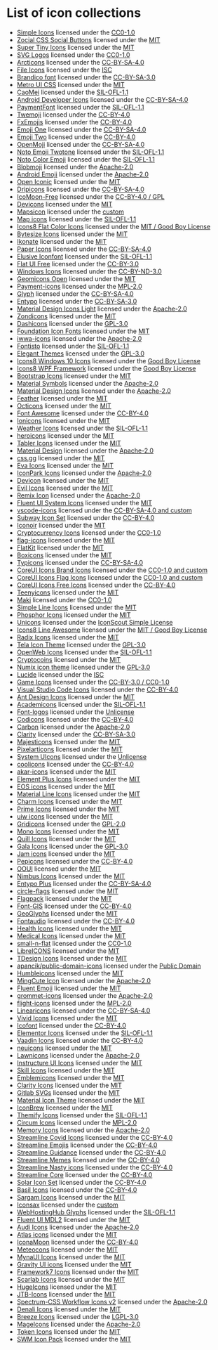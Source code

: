 # List of icon collections

- [Simple Icons](https://github.com/simple-icons/simple-icons) licensed under
  the
  [CC0-1.0](https://github.com/simple-icons/simple-icons/blob/develop/LICENSE.md)
- [Zocial CSS Social Buttons](https://github.com/smcllns/css-social-buttons)
  licensed under the
  [MIT](https://github.com/smcllns/css-social-buttons/blob/master/LICENSE)
- [Super Tiny Icons](https://github.com/edent/SuperTinyIcons) licensed under the
  [MIT](https://github.com/edent/SuperTinyIcons/blob/master/LICENSE)
- [SVG Logos](https://github.com/gilbarbara/logos) licensed under the
  [CC0-1.0](https://github.com/gilbarbara/logos/blob/master/LICENSE.txt)
- [Arcticons](https://github.com/Donnnno/Arcticons) licensed under the
  [CC-BY-SA-4.0](https://github.com/Donnnno/Arcticons)
- [File Icons](https://github.com/file-icons/icons) licensed under the
  [ISC](undefined)
- [Brandico font](https://github.com/fontello/brandico.font) licensed under the
  [CC-BY-SA-3.0](https://github.com/fontello/brandico.font)
- [Metro UI CSS](https://github.com/olton/Metro-UI-CSS) licensed under the
  [MIT](https://github.com/olton/Metro-UI-CSS/blob/master/LICENSE)
- [CaoMei](https://github.com/xiangsudian/CaoMei) licensed under the
  [SIL-OFL-1.1](https://github.com/xiangsudian/CaoMei)
- [Android Developer Icons](https://github.com/opoloo/androidicons) licensed
  under the
  [CC-BY-SA-4.0](https://github.com/opoloo/androidicons/blob/master/LICENSE.TXT)
- [PaymentFont](https://github.com/AlexanderPoellmann/PaymentFont) licensed
  under the [SIL-OFL-1.1](https://github.com/AlexanderPoellmann/PaymentFont)
- [Twemoji](https://github.com/twitter/twemoji) licensed under the
  [CC-BY-4.0](https://github.com/twitter/twemoji/blob/master/LICENSE-GRAPHICS)
- [FxEmojis](https://github.com/mozilla/fxemoji) licensed under the
  [CC-BY-4.0](https://github.com/mozilla/fxemoji/blob/gh-pages/LICENSE.md)
- [Emoji One](https://github.com/joypixels/emojione-legacy) licensed under the
  [CC-BY-SA-4.0](https://github.com/joypixels/emojione-legacy/blob/master/LICENSE.md)
- [Emoji Two](https://github.com/EmojiTwo/emojitwo) licensed under the
  [CC-BY-4.0](https://github.com/EmojiTwo/emojitwo/blob/master/LICENSE.md)
- [OpenMoji](https://github.com/hfg-gmuend/openmoji) licensed under the
  [CC-BY-SA-4.0](https://github.com/hfg-gmuend/openmoji/blob/master/LICENSE.txt)
- [Noto Emoji Twotone](https://fonts.google.com/noto/specimen/Noto+Emoji)
  licensed under the
  [SIL-OFL-1.1](https://fonts.google.com/noto/specimen/Noto+Emoji/about)
- [Noto Color Emoji](https://github.com/googlefonts/noto-emoji) licensed under
  the [SIL-OFL-1.1](https://github.com/googlefonts/noto-emoji/blob/main/LICENSE)
- [Blobmoji](https://github.com/C1710/blobmoji) licensed under the
  [Apache-2.0](https://github.com/C1710/blobmoji/blob/main/LICENSE)
- [Android Emoji](https://github.com/aosp-mirror/platform_frameworks_base)
  licensed under the
  [Apache-2.0](https://github.com/aosp-mirror/platform_frameworks_base/blob/jb-mr2.0.0-release/MODULE_LICENSE_APACHE2)
- [Open Iconic](https://github.com/iconic/open-iconic) licensed under the
  [MIT](https://github.com/iconic/open-iconic)
- [Dripicons](https://github.com/amitjakhu/dripicons) licensed under the
  [CC-BY-SA-4.0](https://github.com/amitjakhu/dripicons/blob/master/LICENSE)
- [IcoMoon-Free](https://github.com/Keyamoon/IcoMoon-Free) licensed under the
  [CC-BY-4.0 / GPL](https://github.com/Keyamoon/IcoMoon-Free/blob/master/License.txt)
- [Devicons](https://github.com/vorillaz/devicons) licensed under the
  [MIT](https://github.com/vorillaz/devicons)
- [Mapsicon](https://github.com/djaiss/mapsicon) licensed under the
  [custom](https://github.com/djaiss/mapsicon)
- [Map icons](https://github.com/scottdejonge/map-icons) licensed under the
  [SIL-OFL-1.1](https://github.com/scottdejonge/map-icons)
- [Icons8 Flat Color Icons](https://github.com/icons8/flat-color-icons) licensed
  under the
  [MIT / Good Boy License](https://github.com/icons8/flat-color-icons/blob/master/LICENSE.md)
- [Bytesize Icons](https://github.com/danklammer/bytesize-icons) licensed under
  the [MIT](https://github.com/danklammer/bytesize-icons/blob/master/LICENSE.md)
- [Ikonate](https://github.com/mikolajdobrucki/ikonate) licensed under the
  [MIT](https://github.com/mikolajdobrucki/ikonate/blob/master/LICENSE)
- [Paper Icons](https://github.com/snwh/paper-icon-theme) licensed under the
  [CC-BY-SA-4.0](https://github.com/snwh/paper-icon-theme/blob/master/LICENSE)
- [Elusive Iconfont](https://github.com/dovy/elusive-iconfont) licensed under
  the [SIL-OFL-1.1](https://github.com/dovy/elusive-iconfont)
- [Flat UI Free](https://github.com/designmodo/Flat-UI) licensed under the
  [CC-BY-3.0](https://github.com/designmodo/Flat-UI/blob/master/readme%20license.txt)
- [Windows Icons](https://github.com/Templarian/WindowsIcons) licensed under the
  [CC-BY-ND-3.0](https://github.com/Templarian/WindowsIcons/blob/master/WindowsPhone/license.txt)
- [Geomicons Open](https://github.com/jxnblk/geomicons-open) licensed under the
  [MIT](https://github.com/jxnblk/geomicons-open)
- [Payment-icons](https://github.com/muffinresearch/payment-icons) licensed
  under the
  [MPL-2.0](https://github.com/muffinresearch/payment-icons/blob/master/LICENSE)
- [Glyph](https://github.com/frexy/glyph-iconset) licensed under the
  [CC-BY-SA-4.0](https://github.com/frexy/glyph-iconset/blob/master/LICENSE)
- [Entypo](https://github.com/danielbruce/entypo) licensed under the
  [CC-BY-SA-3.0](https://github.com/danielbruce/entypo)
- [Material Design Icons Light](https://github.com/Pictogrammers/MaterialDesignLight)
  licensed under the
  [Apache-2.0](https://github.com/Pictogrammers/MaterialDesignLight/blob/master/LICENSE.md)
- [Zondicons](https://github.com/dukestreetstudio/zondicons) licensed under the
  [MIT](https://github.com/dukestreetstudio/zondicons/blob/master/LICENSE)
- [Dashicons](https://github.com/WordPress/dashicons) licensed under the
  [GPL-3.0](https://github.com/WordPress/dashicons/LICENSE)
- [Foundation Icon Fonts](https://github.com/zurb/foundation-icon-fonts)
  licensed under the
  [MIT](https://github.com/zurb/foundation-icon-fonts/blob/master/foundation-icons.css)
- [iwwa-icons](https://github.com/innowatio/iwwa-icons) licensed under the
  [Apache-2.0](https://github.com/innowatio/iwwa-icons/blob/master/LICENSE)
- [Fontisto](https://github.com/kenangundogan/fontisto) licensed under the
  [SIL-OFL-1.1](https://github.com/kenangundogan/fontisto)
- [Elegant Themes](https://github.com/pprince/etlinefont-bower) licensed under
  the [GPL-3.0](https://github.com/pprince/etlinefont-bower/blob/master/LICENSE)
- [Icons8 Windows 10 Icons](https://github.com/icons8/windows-10-icons) licensed
  under the
  [Good Boy License](https://github.com/icons8/windows-10-icons/blob/master/LICENSE.md)
- [Icons8 WPF Framework](https://github.com/icons8/WPF-UI-Framework) licensed
  under the
  [Good Boy License](https://github.com/icons8/WPF-UI-Framework/blob/master/LICENSE.md)
- [Bootstrap Icons](https://github.com/twbs/icons) licensed under the
  [MIT](https://github.com/twbs/icons/blob/main/LICENSE.md)
- [Material Symbols](https://github.com/marella/material-symbols) licensed under
  the
  [Apache-2.0](https://github.com/marella/material-symbols/blob/main/LICENSE)
- [Material Design Icons](https://github.com/marella/material-design-icons)
  licensed under the
  [Apache-2.0](https://github.com/marella/material-design-icons/blob/main/LICENSE)
- [Feather](https://github.com/feathericons/feather) licensed under the
  [MIT](https://github.com/feathericons/feather/blob/master/LICENSE)
- [Octicons](https://github.com/primer/octicons) licensed under the
  [MIT](https://github.com/primer/octicons/blob/main/LICENSE)
- [Font Awesome](https://github.com/FortAwesome/Font-Awesome) licensed under the
  [CC-BY-4.0](https://github.com/FortAwesome/Font-Awesome/blob/6.x/LICENSE.txt)
- [Ionicons](https://github.com/ionic-team/ionicons) licensed under the
  [MIT](https://github.com/ionic-team/ionicons/blob/main/LICENSE)
- [Weather Icons](https://github.com/erikflowers/weather-icons) licensed under
  the [SIL-OFL-1.1](https://github.com/erikflowers/weather-icons)
- [heroicons](https://github.com/tailwindlabs/heroicons) licensed under the
  [MIT](https://github.com/tailwindlabs/heroicons/blob/master/LICENSE)
- [Tabler Icons](https://github.com/tabler/tabler-icons) licensed under the
  [MIT](https://github.com/tabler/tabler-icons/blob/master/LICENSE)
- [Material Design](https://github.com/Templarian/MaterialDesign) licensed under
  the
  [Apache-2.0](https://github.com/Templarian/MaterialDesign/blob/master/LICENSE)
- [css.gg](https://github.com/astrit/css.gg) licensed under the
  [MIT](https://github.com/astrit/css.gg/blob/master/LICENSE)
- [Eva Icons](https://github.com/akveo/eva-icons) licensed under the
  [MIT](https://github.com/akveo/eva-icons/blob/master/LICENSE.txt)
- [IconPark Icons](https://github.com/bytedance/IconPark) licensed under the
  [Apache-2.0](https://github.com/bytedance/IconPark/blob/master/LICENSE)
- [Devicon](https://github.com/devicons/devicon) licensed under the
  [MIT](https://github.com/devicons/devicon/blob/master/LICENSE)
- [Evil Icons](https://github.com/evil-icons/evil-icons) licensed under the
  [MIT](https://github.com/evil-icons/evil-icons/blob/master/LICENSE.txt)
- [Remix Icon](https://github.com/Remix-Design/RemixIcon) licensed under the
  [Apache-2.0](https://github.com/Remix-Design/RemixIcon/blob/master/License)
- [Fluent UI System Icons](https://github.com/microsoft/fluentui-system-icons)
  licensed under the
  [MIT](https://github.com/microsoft/fluentui-system-icons/blob/master/LICENSE)
- [vscode-icons](https://github.com/vscode-icons/vscode-icons) licensed under
  the [CC-BY-SA-4.0 and custom](https://github.com/vscode-icons/vscode-icons)
- [Subway Icon Set](https://github.com/mariuszostrowski/subway) licensed under
  the
  [CC-BY-4.0](https://github.com/mariuszostrowski/subway/blob/master/LICENSE.md)
- [Iconoir](https://github.com/iconoir-icons/iconoir) licensed under the
  [MIT](https://github.com/iconoir-icons/iconoir/blob/main/LICENSE)
- [Cryptocurrency Icons](https://github.com/spothq/cryptocurrency-icons)
  licensed under the
  [CC0-1.0](https://github.com/spothq/cryptocurrency-icons/blob/master/LICENSE.md)
- [flag-icons](https://github.com/lipis/flag-icons) licensed under the
  [MIT](https://github.com/lipis/flag-icons/blob/main/LICENSE)
- [FlatKit](https://github.com/madebybowtie/FlagKit) licensed under the
  [MIT](https://github.com/madebybowtie/FlagKit/blob/master/LICENSE)
- [Boxicons](https://github.com/atisawd/boxicons) licensed under the
  [MIT](https://boxicons.com/usage#license)
- [Typicons](https://github.com/stephenhutchings/typicons.font) licensed under
  the [CC-BY-SA-4.0](https://github.com/stephenhutchings/typicons.font)
- [CoreUI Icons Brand Icons](https://github.com/coreui/coreui-icons) licensed
  under the [CC0-1.0 and custom](https://github.com/coreui/coreui-icons)
- [CoreUI Icons Flag Icons](https://github.com/coreui/coreui-icons) licensed
  under the [CC0-1.0 and custom](https://github.com/coreui/coreui-icons)
- [CoreUI Icons Free Icons](https://github.com/coreui/coreui-icons) licensed
  under the [CC-BY-4.0](https://github.com/coreui/coreui-icons)
- [Teenyicons](https://github.com/teenyicons/teenyicons) licensed under the
  [MIT](https://github.com/teenyicons/teenyicons/blob/master/LICENSE)
- [Maki](https://github.com/mapbox/maki) licensed under the
  [CC0-1.0](https://github.com/mapbox/maki/blob/main/LICENSE.txt)
- [Simple Line Icons](https://github.com/thesabbir/simple-line-icons) licensed
  under the
  [MIT](https://github.com/thesabbir/simple-line-icons/blob/master/LICENSE.md)
- [Phosphor Icons](https://github.com/phosphor-icons/core) licensed under the
  [MIT](https://github.com/phosphor-icons/core/blob/main/LICENSE)
- [Unicons](https://github.com/Iconscout/unicons) licensed under the
  [IconScout Simple License](https://github.com/Iconscout/unicons/blob/master/LICENSE)
- [Icons8 Line Awesome](https://github.com/icons8/line-awesome) licensed under
  the [MIT / Good Boy License](https://github.com/icons8/line-awesome)
- [Radix Icons](https://github.com/radix-ui/icons) licensed under the
  [MIT](https://github.com/radix-ui/icons/blob/master/LICENSE)
- [Tela Icon Theme](https://github.com/vinceliuice/Tela-icon-theme) licensed
  under the
  [GPL-3.0](https://github.com/vinceliuice/Tela-icon-theme/blob/master/COPYING)
- [OpenWeb Icons](https://github.com/pfefferle/openwebicons) licensed under the
  [SIL-OFL-1.1](https://github.com/pfefferle/openwebicons/blob/master/License.txt)
- [Cryptocoins](https://github.com/AllienWorks/cryptocoins) licensed under the
  [MIT](https://github.com/AllienWorks/cryptocoins/blob/master/LICENCE)
- [Numix icon theme](https://github.com/numixproject/numix-icon-theme) licensed
  under the
  [GPL-3.0](https://github.com/numixproject/numix-icon-theme/blob/master/license)
- [Lucide](https://github.com/lucide-icons/lucide) licensed under the
  [ISC](https://github.com/lucide-icons/lucide/blob/main/LICENSE)
- [Game Icons](https://github.com/game-icons/icons) licensed under the
  [CC-BY-3.0 / CC0-1.0](https://github.com/game-icons/icons/blob/master/license.txt)
- [Visual Studio Code Icons](https://github.com/microsoft/vscode-icons) licensed
  under the
  [CC-BY-4.0](https://github.com/microsoft/vscode-icons/blob/main/LICENSE)
- [Ant Design Icons](https://github.com/ant-design/ant-design-icons) licensed
  under the
  [MIT](https://github.com/ant-design/ant-design-icons/blob/master/LICENSE)
- [Academicons](https://github.com/jpswalsh/academicons) licensed under the
  [SIL-OFL-1.1](https://github.com/jpswalsh/academicons)
- [Font-logos](https://github.com/Lukas-W/font-logos) licensed under the
  [Unlicense](https://github.com/lukas-w/font-logos/blob/master/LICENSE)
- [Codicons](https://github.com/microsoft/vscode-codicons) licensed under the
  [CC-BY-4.0](https://github.com/microsoft/vscode-codicons/blob/main/LICENSE)
- [Carbon](https://github.com/carbon-design-system/carbon) licensed under the
  [Apache-2.0](https://github.com/carbon-design-system/carbon/blob/main/LICENSE)
- [Clarity](undefined) licensed under the
  [CC-BY-SA-3.0](https://github.com/jcubic/Clarity)
- [Majesticons](https://github.com/halfmage/majesticons) licensed under the
  [MIT](https://github.com/halfmage/majesticons/blob/main/LICENSE)
- [Pixelarticons](https://github.com/halfmage/pixelarticons) licensed under the
  [MIT](https://github.com/halfmage/pixelarticons/blob/master/LICENSE)
- [System UIcons](https://github.com/CoreyGinnivan/system-uicons) licensed under
  the
  [Unlicense](https://github.com/CoreyGinnivan/system-uicons/blob/master/LICENSE)
- [coolicons](https://github.com/krystonschwarze/coolicons) licensed under the
  [CC-BY-4.0](https://coolicons.cool/legal#License)
- [akar-icons](https://github.com/artcoholic/akar-icons) licensed under the
  [MIT](https://github.com/artcoholic/akar-icons/blob/master/LICENSE)
- [Element Plus Icons](https://github.com/element-plus/element-plus-icons)
  licensed under the
  [MIT](https://github.com/element-plus/element-plus-icons/blob/main/LICENSE)
- [EOS icons](https://gitlab.com/SUSE-UIUX/eos-icons) licensed under the
  [MIT](https://gitlab.com/SUSE-UIUX/eos-icons/-/blob/master/LICENSE)
- [Material Line Icons](https://github.com/cyberalien/line-md) licensed under
  the [MIT](https://github.com/cyberalien/line-md/blob/master/license.txt)
- [Charm Icons](https://github.com/jaynewey/charm-icons) licensed under the
  [MIT](https://github.com/jaynewey/charm-icons/blob/main/LICENSE)
- [Prime Icons](https://github.com/primefaces/primeicons) licensed under the
  [MIT](https://github.com/primefaces/primeicons/blob/master/LICENSE)
- [uiw icons](https://github.com/uiwjs/icons) licensed under the
  [MIT](https://github.com/uiwjs/icons/blob/master/LICENSE)
- [Gridicons](https://github.com/Automattic/gridicons) licensed under the
  [GPL-2.0](https://github.com/Automattic/gridicons/blob/trunk/LICENSE.md)
- [Mono Icons](https://github.com/mono-company/mono-icons) licensed under the
  [MIT](https://github.com/mono-company/mono-icons/blob/master/LICENSE.md)
- [Quill Icons](https://github.com/yourtempo/tempo-quill-icons) licensed under
  the [MIT](https://github.com/yourtempo/tempo-quill-icons/blob/main/LICENSE)
- [Gala Icons](https://github.com/sisyphusion/gala-icons) licensed under the
  [GPL-3.0](https://github.com/sisyphusion/gala-icons/blob/main/LICENSE)
- [Jam icons](https://github.com/michaelampr/jam) licensed under the
  [MIT](https://github.com/michaelampr/jam/blob/master/LICENSE)
- [Pepicons](https://github.com/CyCraft/pepicons) licensed under the
  [CC-BY-4.0](https://github.com/CyCraft/pepicons/blob/dev/LICENSE)
- [OOUI](https://github.com/wikimedia/oojs-ui) licensed under the
  [MIT](https://github.com/wikimedia/oojs-ui/blob/master/LICENSE-MIT)
- [Nimbus Icons](https://github.com/cyberalien/nimbus-icons) licensed under the
  [MIT](https://github.com/cyberalien/nimbus-icons/blob/main/LICENSE)
- [Entypo Plus](https://github.com/chancancode/entypo-plus) licensed under the
  [CC-BY-SA-4.0](https://github.com/chancancode/entypo-plus/blob/master/LICENSE)
- [circle-flags](https://github.com/HatScripts/circle-flags) licensed under the
  [MIT](https://github.com/HatScripts/circle-flags/blob/gh-pages/LICENSE.md)
- [Flagpack](https://github.com/Yummygum/flagpack-core) licensed under the
  [MIT](https://github.com/Yummygum/flagpack-core/blob/main/LICENSE)
- [Font-GIS](https://github.com/viglino/font-gis) licensed under the
  [CC-BY-4.0](https://github.com/Viglino/font-gis/blob/main/LICENSE-CC-BY.md)
- [GeoGlyphs](https://github.com/cugos/geoglyphs) licensed under the
  [MIT](https://github.com/cugos/geoglyphs/blob/main/LICENSE.md)
- [Fontaudio](https://github.com/fefanto/fontaudio) licensed under the
  [CC-BY-4.0](https://github.com/fefanto/fontaudio)
- [Health Icons](https://github.com/resolvetosavelives/healthicons) licensed
  under the
  [MIT](https://github.com/resolvetosavelives/healthicons/blob/main/LICENSE)
- [Medical Icons](https://github.com/samcome/webfont-medical-icons) licensed
  under the
  [MIT](https://github.com/samcome/webfont-medical-icons/blob/master/LICENSE)
- [small-n-flat](https://github.com/paomedia/small-n-flat) licensed under the
  [CC0-1.0](https://github.com/paomedia/small-n-flat/blob/master/LICENSE)
- [LibreICONS](https://github.com/DiemenDesign/LibreICONS) licensed under the
  [MIT](https://github.com/DiemenDesign/LibreICONS/blob/master/LICENSE)
- [TDesign Icons](https://github.com/Tencent/tdesign-icons) licensed under the
  [MIT](https://github.com/Tencent/tdesign-icons/blob/develop/LICENSE)
- [apancik/public-domain-icons](https://github.com/apancik/public-domain-icons)
  licensed under the
  [Public Domain](https://github.com/apancik/public-domain-icons)
- [Humbleicons](https://github.com/zraly/humbleicons) licensed under the
  [MIT](https://github.com/zraly/humbleicons/blob/master/license)
- [MingCute Icon](https://github.com/Richard9394/MingCute) licensed under the
  [Apache-2.0](https://github.com/Richard9394/MingCute/blob/main/LICENSE)
- [Fluent Emoji](https://github.com/microsoft/fluentui-emoji) licensed under the
  [MIT](https://github.com/microsoft/fluentui-emoji/blob/main/LICENSE)
- [grommet-icons](https://github.com/grommet/grommet-icons) licensed under the
  [Apache-2.0](https://github.com/grommet/grommet-icons/blob/master/LICENSE)
- [flight-icons](https://github.com/hashicorp/design-system) licensed under the
  [MPL-2.0](https://github.com/hashicorp/design-system/blob/main/LICENSE)
- [Linearicons](https://github.com/cjpatoilo/linearicons) licensed under the
  [CC-BY-SA-4.0](https://github.com/cjpatoilo/linearicons)
- [Vivid Icons](https://github.com/webkul/vivid) licensed under the
  [MIT](https://github.com/webkul/vivid/blob/master/LICENSE)
- [Icofont](https://github.com/LuanHimmlisch/icofont) licensed under the
  [CC-BY-4.0](https://github.com/LuanHimmlisch/icofont/blob/main/LICENSE)
- [Elementor Icons](https://github.com/elementor/elementor-icons) licensed under
  the [SIL-OFL-1.1](https://github.com/elementor/elementor-icons)
- [Vaadin Icons](https://github.com/vaadin/web-components) licensed under the
  [CC-BY-4.0](https://github.com/vaadin/web-components/tree/master/packages/icons)
- [neuicons](https://github.com/neuicons/neu) licensed under the
  [MIT](https://github.com/neuicons/neu/blob/master/LICENSE)
- [Lawnicons](https://github.com/LawnchairLauncher/lawnicons) licensed under the
  [Apache-2.0](https://github.com/LawnchairLauncher/lawnicons/blob/develop/LICENSE)
- [Instructure UI Icons](https://github.com/instructure/instructure-ui) licensed
  under the
  [MIT](https://github.com/instructure/instructure-ui/blob/master/LICENSE.md)
- [Skill Icons](https://github.com/tandpfun/skill-icons) licensed under the
  [MIT](https://github.com/tandpfun/skill-icons/blob/main/LICENSE)
- [Emblemicons](https://github.com/emblemicons/emblemicons.github.io) licensed
  under the
  [MIT](https://github.com/emblemicons/emblemicons.github.io/blob/master/LICENSE.md)
- [Clarity Icons](https://github.com/vmware/clarity-assets) licensed under the
  [MIT](https://github.com/vmware/clarity-assets/blob/master/LICENSE)
- [Gitlab SVGs](https://gitlab.com/gitlab-org/gitlab-svgs) licensed under the
  [MIT](https://gitlab.com/gitlab-org/gitlab-svgs/-/blob/main/LICENSE)
- [Material Icon Theme](https://github.com/PKief/vscode-material-icon-theme)
  licensed under the
  [MIT](https://github.com/PKief/vscode-material-icon-theme/blob/main/LICENSE.md)
- [IconBrew](https://github.com/elrumo/icon-brew) licensed under the
  [MIT](https://github.com/elrumo/icon-brew/blob/master/LICENSE.md)
- [Themify Icons](https://github.com/lykmapipo/themify-icons) licensed under the
  [SIL-OFL-1.1](https://github.com/lykmapipo/themify-icons)
- [Circum Icons](https://github.com/Klarr-Agency/Circum-Icons) licensed under
  the [MPL-2.0](https://github.com/Klarr-Agency/Circum-Icons/blob/main/LICENSE)
- [Memory Icons](https://github.com/Pictogrammers/Memory) licensed under the
  [Apache-2.0](https://github.com/Pictogrammers/Memory/blob/main/LICENSE)
- [Streamline Covid Icons](https://github.com/webalys-hq/streamline-vectors)
  licensed under the
  [CC-BY-4.0](https://github.com/webalys-hq/streamline-vectors/tree/main/covid)
- [Streamline Emojis](https://github.com/webalys-hq/streamline-vectors) licensed
  under the
  [CC-BY-4.0](https://github.com/webalys-hq/streamline-vectors/tree/main/freebies-freemojis)
- [Streamline Guidance](https://github.com/webalys-hq/streamline-vectors)
  licensed under the
  [CC-BY-4.0](https://github.com/webalys-hq/streamline-vectors/tree/main/guidance)
- [Streamline Memes](https://github.com/webalys-hq/streamline-vectors) licensed
  under the
  [CC-BY-4.0](https://github.com/webalys-hq/streamline-vectors/tree/main/memes)
- [Streamline Nasty icons](https://github.com/webalys-hq/streamline-vectors)
  licensed under the
  [CC-BY-4.0](https://github.com/webalys-hq/streamline-vectors/tree/main/nasty-icons)
- [Streamline Core](https://github.com/webalys-hq/streamline-vectors) licensed
  under the
  [CC-BY-4.0](https://github.com/webalys-hq/streamline-vectors/tree/main/core)
- [Solar Icon Set](https://github.com/480-Design/Solar-icon-set) licensed under
  the [CC-BY-4.0](https://www.figma.com/community/file/1166831539721848736)
- [Basil Icons](https://craftwork.design/downloads/basil/) licensed under the
  [CC-BY-4.0](https://www.figma.com/community/file/931906394678748246)
- [Sargam Icons](https://github.com/planetabhi/sargam-icons) licensed under the
  [MIT](https://github.com/planetabhi/sargam-icons/blob/main/LICENSE.txt)
- [Iconsax](https://github.com/lusaxweb/iconsax) licensed under the
  [custom](https://iconsax.io/#license)
- [WebHostingHub Glyphs](https://www.webhostinghub.com/glyphs/) licensed under
  the [SIL-OFL-1.1](https://github.com/BanzaiTokyo/webhostinghub-glyphs)
- [Fluent UI MDL2](https://github.com/microsoft/fluentui/tree/master/packages/react-icons-mdl2)
  licensed under the
  [MIT](https://github.com/microsoft/fluentui/blob/master/packages/react-icons-mdl2/LICENSE)
- [Audi Icons](https://github.com/audi/audi-icon) licensed under the
  [Apache-2.0](https://github.com/audi/audi-icon/blob/master/package.json)
- [Atlas icons](https://github.com/Vectopus/Atlas-icons-font) licensed under the
  [MIT](https://github.com/Vectopus/Atlas-icons-font/blob/main/LICENSE)
- [IconaMoon](https://github.com/dariushhpg1/IconaMoon) licensed under the
  [CC-BY-4.0](https://www.figma.com/community/file/1014143897459418663/iconamoon-1-1-2400-icons-8-styles)
- [Meteocons](https://github.com/basmilius/weather-icons) licensed under the
  [MIT](https://github.com/basmilius/weather-icons/blob/dev/LICENSE)
- [MynaUI Icons](https://github.com/praveenjuge/mynaui-icons) licensed under the
  [MIT](https://github.com/praveenjuge/mynaui-icons/blob/main/LICENSE)
- [Gravity UI icons](https://github.com/gravity-ui/icons) licensed under the
  [MIT](https://github.com/gravity-ui/icons/blob/main/LICENSE)
- [Framework7 Icons](https://github.com/framework7io/framework7-icons) licensed
  under the
  [MIT](https://github.com/framework7io/framework7-icons/blob/master/LICENSE)
- [Scarlab Icons](https://github.com/la-moore/scarlab-icons) licensed under the
  [MIT](https://github.com/la-moore/scarlab-icons/blob/master/LICENSE)
- [HugeIcons](https://github.com/hugeicons/hugeicons-react) licensed under the
  [MIT](https://github.com/hugeicons/hugeicons-react/blob/main/LICENSE.md)
- [JTB-Icons](https://github.com/JTBLabs/JTB-Icons) licensed under the
  [MIT](https://github.com/JTBLabs/JTB-Icons/blob/main/LICENSE)
- [Spectrum-CSS Workflow Icons v2](https://github.com/adobe/spectrum-css-workflow-icons)
  licensed under the
  [Apache-2.0](https://github.com/adobe/spectrum-css-workflow-icons/blob/main/LICENSE)
- [Denali Icons](https://github.com/denali-design/denali-icons) licensed under
  the
  [MIT](https://github.com/denali-design/denali-icons/blob/master/LICENSE.md)
- [Breeze Icons](https://github.com/KDE/breeze-icons) licensed under the
  [LGPL-3.0](https://github.com/KDE/breeze-icons/blob/master/COPYING-ICONS)
- [MageIcons](https://github.com/Mage-Icons/mage-icons) licensed under the
  [Apache-2.0](https://github.com/Mage-Icons/mage-icons/blob/main/License.txt)
- [Token Icons](https://github.com/0xa3k5/token-icons) licensed under the
  [MIT](https://github.com/0xa3k5/token-icons/blob/main/LICENCE)
- [SWM Icon Pack](https://github.com/kamilagraf/react-swm-icon-pack) licensed
  under the
  [MIT](https://github.com/kamilagraf/react-swm-icon-pack/blob/main/LICENSE)
